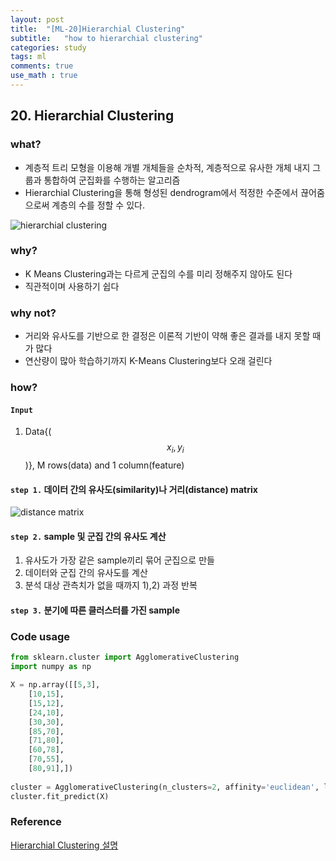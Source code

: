 ```yaml
---
layout: post
title:  "[ML-20]Hierarchial Clustering"
subtitle:   "how to hierarchial clustering"
categories: study
tags: ml
comments: true
use_math : true
---
```


## 20. Hierarchial Clustering

### what?
- 계층적 트리 모형을 이용해 개별 개체들을 순차적, 계층적으로 유사한 개체 내지 그룹과 통합하여 군집화를 수행하는 알고리즘
- Hierarchial Clustering을 통해 형성된 dendrogram에서 적정한 수준에서 끊어줌으로써 계층의 수를 정할 수 있다. 

![hierarchial clustering](http://www.sthda.com/sthda/RDoc/figure/clustering/hierarchical-k-means-clustering-hierarchical-clustering-1.png)

### why?
- K Means Clustering과는 다르게 군집의 수를 미리 정해주지 않아도 된다
- 직관적이며 사용하기 쉽다

### why not?
- 거리와 유사도를 기반으로 한 결정은 이론적 기반이 약해 좋은 결과를 내지 못할 때가 많다
- 연산량이 많아 학습하기까지 K-Means Clustering보다 오래 걸린다

### how?
#### ```Input``` 
1) Data{($$x_i, y_i$$)}, M rows(data) and 1 column(feature)    
#### ```step 1.```  데이터 간의 유사도(similarity)나 거리(distance) matrix
![distance matrix](http://i.imgur.com/25IT5fI.png)
#### ```step 2.``` sample 및 군집 간의 유사도 계산
1) 유사도가 가장 같은 sample끼리 묶어 군집으로 만들
2) 데이터와 군집 간의 유사도를 계산
3) 분석 대상 관측치가 없을 때까지 1),2) 과정 반복
#### ```step 3.``` 분기에 따른 클러스터를 가진 sample


### Code usage
```python
from sklearn.cluster import AgglomerativeClustering
import numpy as np

X = np.array([[5,3],
    [10,15],
    [15,12],
    [24,10],
    [30,30],
    [85,70],
    [71,80],
    [60,78],
    [70,55],
    [80,91],])
    
cluster = AgglomerativeClustering(n_clusters=2, affinity='euclidean', linkage='ward')
cluster.fit_predict(X)
```
### Reference 
[Hierarchial Clustering 설명](https://ratsgo.github.io/machine%20learning/2017/04/18/HC/)  


